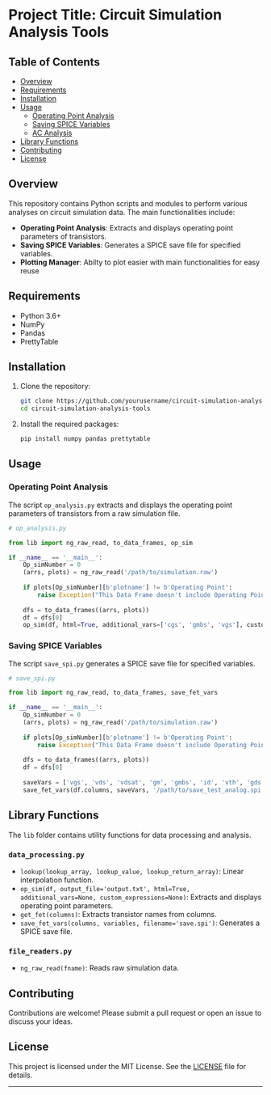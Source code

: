 # Project Title: Circuit Simulation Analysis Tools

## Table of Contents
- [Overview](#overview)
- [Requirements](#requirements)
- [Installation](#installation)
- [Usage](#usage)
  - [Operating Point Analysis](#operating-point-analysis)
  - [Saving SPICE Variables](#saving-spice-variables)
  - [AC Analysis](#ac-analysis)
- [Library Functions](#library-functions)
- [Contributing](#contributing)
- [License](#license)

## Overview
This repository contains Python scripts and modules to perform various analyses on circuit simulation data. The main functionalities include:
- **Operating Point Analysis**: Extracts and displays operating point parameters of transistors.
- **Saving SPICE Variables**: Generates a SPICE save file for specified variables.
- **Plotting Manager**: Abilty to plot easier with main functionalities for easy reuse

## Requirements
- Python 3.6+
- NumPy
- Pandas
- PrettyTable

## Installation
1. Clone the repository:
   ```bash
   git clone https://github.com/yourusername/circuit-simulation-analysis-tools.git
   cd circuit-simulation-analysis-tools
   ```
2. Install the required packages:
   ```bash
   pip install numpy pandas prettytable
   ```

## Usage
### Operating Point Analysis
The script `op_analysis.py` extracts and displays the operating point parameters of transistors from a raw simulation file.

```python
# op_analysis.py

from lib import ng_raw_read, to_data_frames, op_sim

if __name__ == '__main__':
    Op_simNumber = 0
    (arrs, plots) = ng_raw_read('/path/to/simulation.raw')
    
    if plots[Op_simNumber][b'plotname'] != b'Operating Point':
        raise Exception("This Data Frame doesn't include Operating Point Analysis")
    
    dfs = to_data_frames((arrs, plots))
    df = dfs[0]
    op_sim(df, html=True, additional_vars=['cgs', 'gmbs', 'vgs'], custom_expressions={"Avi": "gm*ro"})
```

### Saving SPICE Variables
The script `save_spi.py` generates a SPICE save file for specified variables.

```python
# save_spi.py

from lib import ng_raw_read, to_data_frames, save_fet_vars

if __name__ == '__main__':
    Op_simNumber = 0
    (arrs, plots) = ng_raw_read('/path/to/simulation.raw')
    
    if plots[Op_simNumber][b'plotname'] != b'Operating Point':
        raise Exception("This Data Frame doesn't include Operating Point Analysis")
    
    dfs = to_data_frames((arrs, plots))
    df = dfs[0]
    
    saveVars = ['vgs', 'vds', 'vdsat', 'gm', 'gmbs', 'id', 'vth', 'gds', 'cgs']
    save_fet_vars(df.columns, saveVars, '/path/to/save_test_analog.spi')
```


## Library Functions
The `lib` folder contains utility functions for data processing and analysis.

### `data_processing.py`
- `lookup(lookup_array, lookup_value, lookup_return_array)`: Linear interpolation function.
- `op_sim(df, output_file='output.txt', html=True, additional_vars=None, custom_expressions=None)`: Extracts and displays operating point parameters.
- `get_fet(columns)`: Extracts transistor names from columns.
- `save_fet_vars(columns, variables, filename='save.spi')`: Generates a SPICE save file.

### `file_readers.py`
- `ng_raw_read(fname)`: Reads raw simulation data.

## Contributing
Contributions are welcome! Please submit a pull request or open an issue to discuss your ideas.

## License
This project is licensed under the MIT License. See the [LICENSE](LICENSE) file for details.

---
